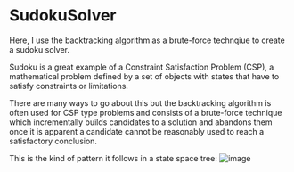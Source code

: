 # SudokuSolver

Here, I use the backtracking algorithm as a brute-force technqiue to create a sudoku solver. 

Sudoku is a great example of a Constraint Satisfaction Problem (CSP), a mathematical problem defined by a set of objects with states that have to satisfy constraints or limitations. 

There are many ways to go about this but the backtracking algorithm is often used for CSP type problems and consists of a brute-force technique which incrementally builds candidates to a solution and abandons them once it is apparent a candidate cannot be reasonably used to reach a satisfactory conclusion. 

This is the kind of pattern it follows in a state space tree: 
![image](https://user-images.githubusercontent.com/84393679/224001386-4a0c61ef-6b82-40b9-83f4-bbe35d6fb027.png)
